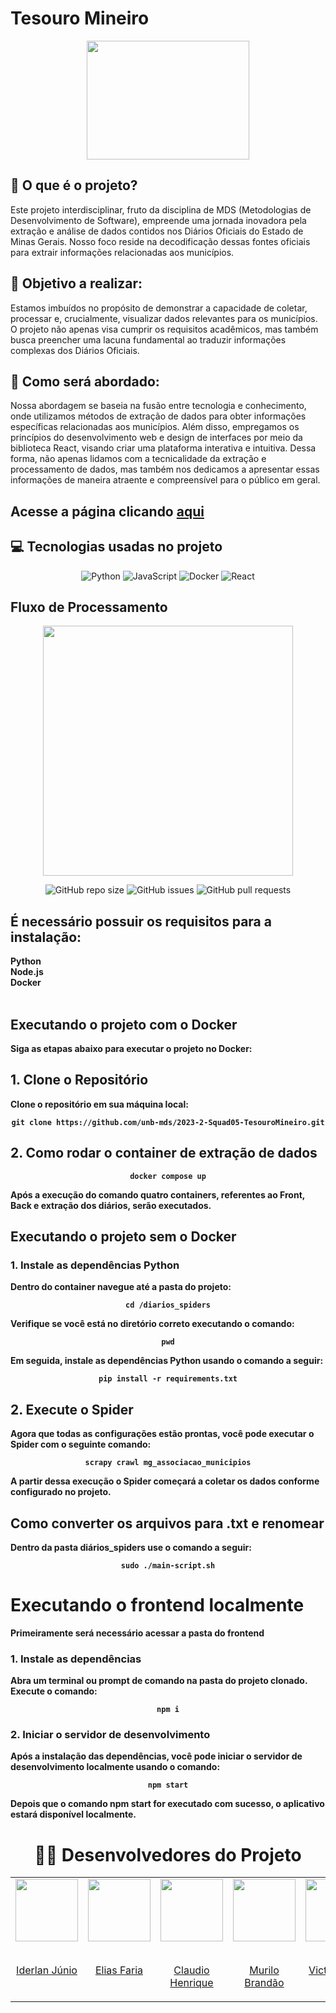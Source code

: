   <h1>
    Tesouro Mineiro
  </h1>
    <div align="center">
      <img src="https://upload.wikimedia.org/wikipedia/commons/f/f4/Bandeira_de_Minas_Gerais.svg" width="260" height="190"
    </div>
  <h2 align="left">
    📖 O que é o projeto?
  </h2>
  <p align="left">
    Este projeto interdisciplinar, fruto da disciplina de MDS (Metodologias de Desenvolvimento de Software), empreende uma jornada inovadora pela extração e análise de         dados contidos nos Diários Oficiais do Estado de Minas Gerais. Nosso foco reside na decodificação dessas fontes oficiais para extrair informações relacionadas aos          municípios.
  </p>
  <h2 align="left">
    📖 Objetivo a realizar:
  </h2>
  <p align="left">
    Estamos imbuídos no propósito de demonstrar a capacidade de coletar, processar e, crucialmente, visualizar dados relevantes para os municípios. O projeto não apenas        visa cumprir os requisitos acadêmicos, mas também busca preencher uma lacuna fundamental ao traduzir informações complexas dos Diários Oficiais.
  </p>
  <h2 align= "left">
    📖 Como será abordado:
  </h2>
  <p align="left">
    Nossa abordagem se baseia na fusão entre tecnologia e conhecimento, onde utilizamos métodos de extração de dados para obter informações específicas relacionadas aos        municípios. Além disso, empregamos os princípios do desenvolvimento web e design de interfaces por meio da biblioteca React, visando criar uma plataforma interativa        e intuitiva. Dessa forma, não apenas lidamos com a tecnicalidade da extração e processamento de dados, mas também nos dedicamos a apresentar essas informações de           maneira atraente e compreensível para o público em geral.
   </p>
   <h2 align="left">
    Acesse a página clicando 
     <a href="https://tesouromineiro.vercel.app/">aqui
     </a>
   </h2>
   <h2 align="left">
      💻 Tecnologias usadas no projeto  
   </h2>
  
 ![Python](https://img.shields.io/badge/python-3670A0?style=for-the-badge&logo=python&logoColor=ffdd54)
 ![JavaScript](https://img.shields.io/badge/javascript-%23323330.svg?style=for-the-badge&logo=javascript&logoColor=%23F7DF1E)
 ![Docker](https://img.shields.io/badge/docker-%230db7ed.svg?style=for-the-badge&logo=docker&logoColor=white)
 ![React](https://img.shields.io/badge/React-20232A?style=for-the-badge&logo=react&logoColor=61DAFB)

   <h2 align= "left">
     Fluxo de Processamento
   </h2>
      <div>
         <img src="https://github.com/unb-mds/2023-2-TesouroMineiro/assets/101422838/0d5eb9ca-868a-4d6c-aacb-2b4c4b1a3dfd" width="400" height="400"/>
      </div>
      
![GitHub repo size](https://img.shields.io/github/repo-size/unb-mds/2023-2-Squad05-TesouroMineiro?style=for-the-badge)
![GitHub issues](https://img.shields.io/github/issues/unb-mds/2023-2-Squad05-TesouroMineiro?style=for-the-badge)
![GitHub pull requests](https://img.shields.io/github/issues-pr/unb-mds/2023-2-Squad05-TesouroMineiro?style=for-the-badge)
  <h2 align="left">
    É necessário possuir os requisitos para a instalação:
  </h2>
  <p align="left">
    <strong>
      Python<br>
      Node.js<br>
      Docker<br>
      <strong/><br>
  </p>
  <h2 align="left">
    Executando o projeto com o Docker
  </h2>
  <p align="left">
    Siga as etapas abaixo para executar o projeto no Docker:
  </p>
  <h2 align="left">
    1. Clone o Repositório
  </h2>
  <p align="left">
      Clone o repositório em sua máquina local:
  </p>
        
  ```
  git clone https://github.com/unb-mds/2023-2-Squad05-TesouroMineiro.git
  ```  
  <h2 align="left">
    2. Como rodar o container de extração de dados
  </h2>
  
  ```
  docker compose up
  ```
  <p align="left">
    Após a execução do comando quatro containers, referentes ao Front, Back e extração dos diários, serão executados.
  </p>
  <h2 align="left">
      Executando o projeto sem o Docker
  </h2>
  <h3 align="left">
       1. Instale as dependências Python
  </h3>
  <p align="left">
    Dentro do container navegue até a pasta do projeto:
  </p>
  
```
cd /diarios_spiders
```
  <p align="left">
    Verifique se você está no diretório correto executando o comando:
  </p>

```
pwd
```
  <p align="left">
    Em seguida, instale as dependências Python usando o comando a seguir:
  </p>

```
pip install -r requirements.txt
```
  <h2 align="left">
    2. Execute o Spider
  </h2>
  <p align="left">
    Agora que todas as configurações estão prontas, você pode executar o Spider com o seguinte comando:
  </p>

```
scrapy crawl mg_associacao_municipios
```

  <p align="left">
      A partir dessa execução o Spider começará a coletar os dados conforme configurado no projeto.
  </p>
  <h2 align="left">
    Como converter os arquivos para .txt e renomear
  </h2>
  <p align="left">
    Dentro da pasta diários_spiders use o comando a seguir:
  </p>

```
sudo ./main-script.sh
```
  <h1 align="left">
    Executando o frontend localmente
  </h1>
  <p align="left">
    Primeiramente será necessário acessar a pasta do frontend
  </p>
  <h3 align="left">
    1. Instale as dependências
  </h3>
  <p align="left">
    Abra um terminal ou prompt de comando na pasta do projeto clonado. Execute o comando:
  </p>

```
npm i
```
  <h3 align="left">
    2. Iniciar o servidor de desenvolvimento
  </h3>
  <p align="left">
    Após a instalação das dependências, você pode iniciar o servidor de desenvolvimento localmente usando o comando:
  </p>

```
npm start
```
  <p align="left">
    Depois que o comando npm start for executado com sucesso, o aplicativo estará disponível localmente.
  </p>
  <h1>
    👨‍💻 Desenvolvedores do Projeto
  </h1>
 <table>
  <tr>
    <td valign="top">
      <a href="https://github.com/IderlanJ" >
        <img align="center" height="100" src="https://avatars.githubusercontent.com/u/101422838?v=4" />
        <br></br>
        <p align="center">Iderlan Júnio</p>
      </a>
    </td>

  <td valign="top">
    <a href="https://github.com/EliasOliver21" >
      <img align="center" height="100" src="https://avatars.githubusercontent.com/u/101871853?v=4" />
      <br></br>
      <p align="center">Elias Faria</p>
    </a>
  </td>

  <td valign="top">
    <a href="https://github.com/claudiohsc" >
      <img align="center" height="100" src="https://avatars.githubusercontent.com/u/79493200?v=4" />
      <br></br>
      <p align="center">Claudio Henrique</p>
    </a>
  </td>

  <td valign="top">
    <a href="https://github.com/MuriloBDSR" >
      <img align="center" height="100" src="https://avatars.githubusercontent.com/u/119528344?v=4" />
      <br></br>
      <p align="center">Murilo Brandão</p>
    </a>
  </td>

  <td valign="top">
    <a href="https://github.com/VictorGCOSTA" >
      <img align="center" height="100" src="https://avatars.githubusercontent.com/u/100495785?v=4" />
      <br></br>
      <p align="center">Victor Hugo</p>
    </a>
  </td>
  
  <td valign="top">
    <a href="https://github.com/Pedrin0030" >
      <img align="center" height="100" src="https://avatars.githubusercontent.com/u/129682770?v=4" />
      <br></br>
      <p align="center">Pedro Paulo</p>
    </a>
  </td>
    
    
  </tr>
</table>
